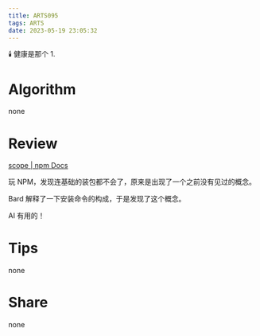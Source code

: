 ```yaml
---
title: ARTS095
tags: ARTS
date: 2023-05-19 23:05:32
---
```


🕯️ 健康是那个 1.

<!--more-->

# Algorithm

none

# Review

[scope | npm Docs](https://docs.npmjs.com/cli/v9/using-npm/scope)

玩 NPM，发现连基础的装包都不会了，原来是出现了一个之前没有见过的概念。

Bard 解释了一下安装命令的构成，于是发现了这个概念。

AI 有用的！

# Tips

none

# Share

none
